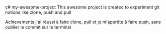 c# my-awesome-project
This awesome project is created to experiment git notions like clone, push and pull

Achievements 
j'ai réussi à faire clone, pull et je m'apprête à faire push, sans oublier le commit sur le terminal

